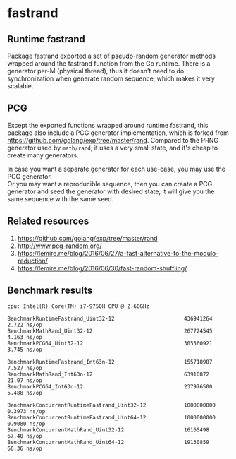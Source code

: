 # fastrand

## Runtime fastrand

Package fastrand exported a set of pseudo-random generator methods wrapped around the fastrand
function from the Go runtime. There is a generator per-M (physical thread), thus it doesn't
need to do synchronization when generate random sequence, which makes it very scalable.

## PCG

Except the exported functions wrapped around runtime fastrand,
this package also include a PCG generator implementation,
which is forked from https://github.com/golang/exp/tree/master/rand.
Compared to the PRNG generator used by `math/rand`, it uses a very small state,
and it's cheap to create many generators.

In case you want a separate generator for each use-case, you may use the PCG generator. <br>
Or you may want a reproducible sequence, then you can create a PCG generator and seed the
generator with desired state, it will give you the same sequence with the same seed.

## Related resources

1. https://github.com/golang/exp/tree/master/rand
1. http://www.pcg-random.org/
1. https://lemire.me/blog/2016/06/27/a-fast-alternative-to-the-modulo-reduction/
1. https://lemire.me/blog/2016/06/30/fast-random-shuffling/

## Benchmark results

```text
cpu: Intel(R) Core(TM) i7-9750H CPU @ 2.60GHz

BenchmarkRuntimeFastrand_Uint32-12                      436941264                2.722 ns/op
BenchmarkMathRand_Uint32-12                             267724545                4.163 ns/op
BenchmarkPCG64_Uint32-12                                305560921                3.745 ns/op

BenchmarkRuntimeFastrand_Int63n-12                      155718987                7.527 ns/op
BenchmarkMathRand_Int63n-12                             63910872                21.07 ns/op
BenchmarkPCG64_Int63n-12                                237976500                5.488 ns/op

BenchmarkConcurrentRuntimeFastrand_Uint32-12            1000000000               0.3973 ns/op
BenchmarkConcurrentRuntimeFastrand_Uint64-12            1000000000               0.9080 ns/op
BenchmarkConcurrentMathRand_Uint32-12                   16165498                67.40 ns/op
BenchmarkConcurrentMathRand_Uint64-12                   19130859                66.36 ns/op
```
